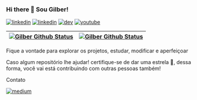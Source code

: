 ### Hi there 👋 Sou Gilber!

[![linkedin](https://img.shields.io/badge/GitHub-100000?style=for-the-badge&logo=github&logoColor=whitee)](https://github.com/gilbercs/gilbercs)
[![linkedin](https://img.shields.io/badge/LinkedIn-0077B5?style=for-the-badge&logo=linkedin&logoColor=white)](https://www.linkedin.com/in/gilbercs)
[![dev](https://img.shields.io/badge/dev.to-0A0A0A?style=for-the-badge&logo=devdotto&logoColor=white)](https://dev.to/gilbercs)
[![youtube](https://img.shields.io/badge/YouTube-FF0000?style=for-the-badge&logo=youtube&logoColor=white)](https://www.youtube.com/@gilbercs)

| <a href="https://github.com/gilbercs/gilbercs"><img align="center" src="https://github-readme-stats.vercel.app/api?username=gilbercs&show_icons=true&include_all_commits=true&theme=&hide_border=true" alt="Gilber Github Status"/></a> | <a href="https://github.com/gilbercs/gilbercs"><img align="center" src="https://github-readme-stats.vercel.app/api/top-langs/?username=gilbercs&hide_border=true" alt="Gilber Github Status"/></a> |
| ----------- | -------------- |

Fique a vontade para explorar os projetos, estudar, modificar e aperfeiçoar


Caso algum repositório lhe ajudar! certifique-se de dar uma estrela 🌟, dessa forma, você vai está contribuindo com outras pessoas também!

Contato

[![medium](https://img.shields.io/badge/WhatsApp-25D366?style=for-the-badge&logo=whatsapp&logoColor=white)](https://api.whatsapp.com/send?phone=92993124740)

<!--Top Repositorio
[![Readme Card](https://github-readme-stats.vercel.app/api/pin/?username=gilbercs&repo=cadastroClientes)](https://github.com/anuraghazra/github-readme-stats)
-->

